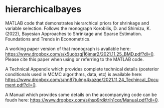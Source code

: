 # hierarchicalbayes
MATLAB code that demonstrates hierarchical priors for shrinkage and variable selection. Follows the monograph Korobilis, D. and Shimizu, K. (2022), Bayesian Approaches to Shrinkage and Sparse Estimation. Foundations and Trends in Econometrics.

A working paper version of that monograph is available here: https://www.dropbox.com/s/x5uobzgj16imar2/2021.11.25_BMD.pdf?dl=0.  Please cite this paper when using or referring to the MATLAB code.

A Technical Appendix which provides complete technical details (posterior conditionals used in MCMC algorithms, data, etc) is available here: https://www.dropbox.com/s/nn87tulmp4xazqe/2021.11.24_Techincal_Document.pdf?dl=0.

A Manual which provides some details on the accompanying code can be foudn here: https://www.dropbox.com/s/hsp9rdktrih1cqr/Manual.pdf?dl=0.

